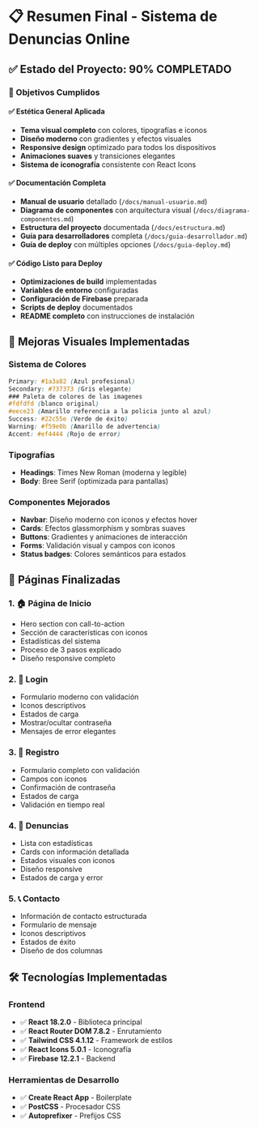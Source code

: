 # 📋 Resumen Final - Sistema de Denuncias Online

## ✅ Estado del Proyecto: 90% COMPLETADO

### 🎯 Objetivos Cumplidos

#### ✅ Estética General Aplicada
- **Tema visual completo** con colores, tipografías e iconos
- **Diseño moderno** con gradientes y efectos visuales
- **Responsive design** optimizado para todos los dispositivos
- **Animaciones suaves** y transiciones elegantes
- **Sistema de iconografía** consistente con React Icons
#### ✅ Documentación Completa
- **Manual de usuario** detallado (`/docs/manual-usuario.md`)
- **Diagrama de componentes** con arquitectura visual (`/docs/diagrama-componentes.md`)
- **Estructura del proyecto** documentada (`/docs/estructura.md`)
- **Guía para desarrolladores** completa (`/docs/guia-desarrollador.md`)
- **Guía de deploy** con múltiples opciones (`/docs/guia-deploy.md`)

#### ✅ Código Listo para Deploy
- **Optimizaciones de build** implementadas
- **Variables de entorno** configuradas
- **Configuración de Firebase** preparada
- **Scripts de deploy** documentados
- **README completo** con instrucciones de instalación
## 🎨 Mejoras Visuales Implementadas

### Sistema de Colores
```css
Primary: #1a3a82 (Azul profesional)
Secondary: #737373 (Gris elegante)
### Paleta de colores de las imagenes
#fdfdfd (blanco original) 
#eece23 (Amarillo referencia a la policia junto al azul)
Success: #22c55e (Verde de éxito)
Warning: #f59e0b (Amarillo de advertencia)
Accent: #ef4444 (Rojo de error)
```

### Tipografías
- **Headings**: Times New Roman (moderna y legible)
- **Body**: Bree Serif (optimizada para pantallas)

### Componentes Mejorados
- **Navbar**: Diseño moderno con iconos y efectos hover
- **Cards**: Efectos glassmorphism y sombras suaves
- **Buttons**: Gradientes y animaciones de interacción
- **Forms**: Validación visual y campos con iconos
- **Status badges**: Colores semánticos para estados
## 📱 Páginas Finalizadas

### 1. 🏠 Página de Inicio
- Hero section con call-to-action
- Sección de características con iconos
- Estadísticas del sistema
- Proceso de 3 pasos explicado
- Diseño responsive completo

### 2. 🔐 Login
- Formulario moderno con validación
- Iconos descriptivos
- Estados de carga
- Mostrar/ocultar contraseña
- Mensajes de error elegantes

### 3. 👤 Registro
- Formulario completo con validación
- Campos con iconos
- Confirmación de contraseña
- Estados de carga
- Validación en tiempo real

### 4. 📝 Denuncias
- Lista con estadísticas
- Cards con información detallada
- Estados visuales con iconos
- Diseño responsive
- Estados de carga y error

### 5. 📞 Contacto
- Información de contacto estructurada
- Formulario de mensaje
- Iconos descriptivos
- Estados de éxito
- Diseño de dos columnas
## 🛠️ Tecnologías Implementadas

### Frontend
- ✅ **React 18.2.0** - Biblioteca principal
- ✅ **React Router DOM 7.8.2** - Enrutamiento
- ✅ **Tailwind CSS 4.1.12** - Framework de estilos
- ✅ **React Icons 5.0.1** - Iconografía
- ✅ **Firebase 12.2.1** - Backend

### Herramientas de Desarrollo
- ✅ **Create React App** - Boilerplate
- ✅ **PostCSS** - Procesador CSS
- ✅ **Autoprefixer** - Prefijos CSS